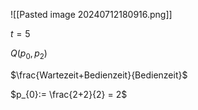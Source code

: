 ![[Pasted image 20240712180916.png]]

$t = 5$

$Q(p_{0},p_{2})$

$\frac{Wartezeit+Bedienzeit}{Bedienzeit}$

$p_{0}:= \frac{2+2}{2} = 2$